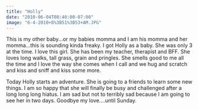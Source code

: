 ```yaml
---
title: "Holly"
date: "2010-06-04T08:40:00-07:00"
image: "6-4-2010+8%3B51%3B53+AM.JPG"
---
```


This is my other baby...or my babies momma and I am his momma and her momma...this is sounding kinda freaky. I got Holly as a baby. She was only 3 at the time. 
I love this girl. She has been my teacher, therapist and BFF. She loves long walks, tall grass, grain and pringles. She smells good to me all the time and I love the way she comes when I call and we hug and scratch and kiss and sniff and kiss some more.

Today Holly starts an adventure. She is going to a friends to learn some new things. I am so happy that she will finally be busy and challenged after a long long long hiatus. 
I am sad but not to terribly sad because I am going to see her in two days.
Goodbye my love....until Sunday.